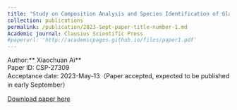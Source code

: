 ```yaml
---
title: "Study on Composition Analysis and Species Identification of Glass Relics Based on the Multiple Linear Regression Model"
collection: publications
permalink: /publication/2023-Sept-paper-title-number-1.md
Academic journal: Clausius Scientific Press
#paperurl: 'http://academicpages.github.io/files/paper1.pdf'
---
```

Author:** Xiaochuan Ai**<br>
Paper ID: CSP-27309<br>
Acceptance date: 2023-May-13（Paper accepted, expected to be published in early September）

[Download paper here](https://github.com/XiaochuanAi/XiaochuanAi.github.io/blob/master/CSP.pdf)

